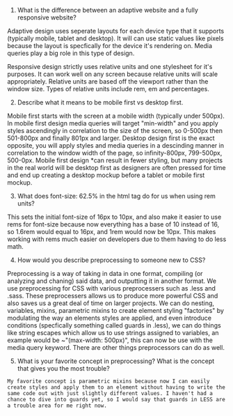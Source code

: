 1. What is the difference between an adaptive website and a fully responsive website?

  Adaptive design uses seperate layouts for each device type that it supports (typically mobile, tablet and desktop). It will can use static values like pixels because the layout is specfically for the device it's rendering on. Media queries play a big role in this type of design.

  Responsive design strictly uses relative units and one stylesheet for it's purposes. It can work well on any screen because relative units will scale appropriately. Relative units are based off the viewport rather than the window size. Types of relative units include rem, em and percentages.

2. Describe what it means to be mobile first vs desktop first.

  Mobile first starts with the screen at a mobile width (typically under 500px). In mobile first design media queries will target "min-width" and you apply styles ascendingly in correlation to the size of the screen, so 0-500px then 501-800px and finally 801px and larger. Desktop design first is the exact opposite, you will apply styles and media queries in a descinding manner in correlation to the window width of the page, so infinity-800px, 799-500px, 500-0px. Mobile first design *can result in fewer styling, but many projects in the real world will be desktop first as designers are often pressed for time and end up creating a desktop mockup before a tablet or mobile first mockup.

3. What does font-size: 62.5% in the html tag do for us when using rem units?

  This sets the initial font-size of 16px to 10px, and also make it easier to use rems for font-size because now everything has a base of 10 instead of 16, so 1.6rem would equal to 16px, and 1rem would now be 10px. This makes working with rems much easier on developers due to them having to do less math.

4. How would you describe preprocessing to someone new to CSS?

  Preprocessing is a way of taking in data in one format, compiling (or analyzing and chaning) said data, and outputting it in another format. We use preprocessing for CSS with various preprocessers such as .less and .sass. These preprocessers allows us to produce more powerful CSS and also saves us a great deal of time on larger projects. We can do nesting, variables, mixins, parametric mixins to create element styling "factories" by modulating the way an elements styles are applied, and even introduce conditions (specfically something called guards in .less), we can do things like string escapes which allow us to use strings assigned to variables, an example would be ~"(max-width: 500px)", this can now be use with the media query keyword. There are other things preprocessors can do as well.

  5. What is your favorite concept in preprocessing? What is the concept that gives you the most trouble?

    My favorite concept is parametric mixins because now I can easily create styles and apply them to an element without having to write the same code out with just slightly different values. I haven't had a chance to dive into guards yet, so I would say that guards in LESS are a trouble area for me right now.

